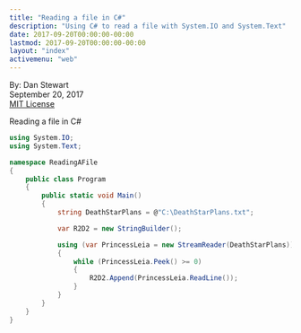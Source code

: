 ```yaml
---
title: "Reading a file in C#"
description: "Using C# to read a file with System.IO and System.Text"
date: 2017-09-20T00:00:00-00:00
lastmod: 2017-09-20T00:00:00-00:00
layout: "index"
activemenu: "web"
---
```


By: Dan Stewart\
September 20, 2017\
[MIT License](https://mit-license.org)
        
Reading a file in C#

```csharp
using System.IO;
using System.Text;

namespace ReadingAFile
{
    public class Program
    {
        public static void Main()
        {
            string DeathStarPlans = @"C:\DeathStarPlans.txt";

            var R2D2 = new StringBuilder();

            using (var PrincessLeia = new StreamReader(DeathStarPlans))
            {
                while (PrincessLeia.Peek() >= 0)
                {
                    R2D2.Append(PrincessLeia.ReadLine());
                }
            }
        }
    }
}
```